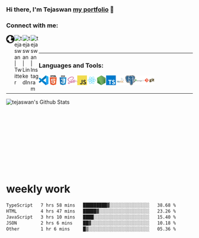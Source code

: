 ### Hi there, I'm Tejaswan [my portfolio][website] 👋


### Connect with me:

[<img align="left" alt="tejaswan.com" width="22px" src="https://raw.githubusercontent.com/iconic/open-iconic/master/svg/globe.svg" />][website]
<!-- [<img align="left" alt="tejaswan | YouTube" width="22px" src="https://cdn.jsdelivr.net/npm/simple-icons@v3/icons/youtube.svg" />][youtube] -->
[<img align="left" alt="tejaswan | Twitter" width="22px" src="https://cdn.jsdelivr.net/npm/simple-icons@v3/icons/twitter.svg" />][twitter]
[<img align="left" alt="tejaswan | LinkedIn" width="22px" src="https://cdn.jsdelivr.net/npm/simple-icons@v3/icons/linkedin.svg" />][linkedin]
[<img align="left" alt="tejaswan | Instagram" width="22px" src="https://cdn.jsdelivr.net/npm/simple-icons@v3/icons/instagram.svg" />][instagram]

<br />
<br />

---

### Languages and Tools:

<img align="left" alt="Visual Studio Code" width="26px" src="https://raw.githubusercontent.com/github/explore/80688e429a7d4ef2fca1e82350fe8e3517d3494d/topics/visual-studio-code/visual-studio-code.png" />
<img align="left" alt="HTML5" width="26px" src="https://raw.githubusercontent.com/github/explore/80688e429a7d4ef2fca1e82350fe8e3517d3494d/topics/html/html.png" />
<img align="left" alt="CSS3" width="26px" src="https://raw.githubusercontent.com/github/explore/80688e429a7d4ef2fca1e82350fe8e3517d3494d/topics/css/css.png" />
<img align="left" alt="Sass" width="26px" src="https://raw.githubusercontent.com/github/explore/80688e429a7d4ef2fca1e82350fe8e3517d3494d/topics/sass/sass.png" />
<img align="left" alt="JavaScript" width="26px" src="https://raw.githubusercontent.com/github/explore/80688e429a7d4ef2fca1e82350fe8e3517d3494d/topics/javascript/javascript.png" />
<img align="left" alt="React" width="26px" src="https://raw.githubusercontent.com/github/explore/80688e429a7d4ef2fca1e82350fe8e3517d3494d/topics/react/react.png" />
<!--<img align="left" alt="Gatsby" width="26px" src="https://raw.githubusercontent.com/github/explore/e94815998e4e0713912fed477a1f346ec04c3da2/topics/gatsby/gatsby.png" />
<img align="left" alt="GraphQL" width="26px" src="https://raw.githubusercontent.com/github/explore/80688e429a7d4ef2fca1e82350fe8e3517d3494d/topics/graphql/graphql.png" /> -->
<img align="left" alt="Node.js" width="26px" src="https://raw.githubusercontent.com/github/explore/80688e429a7d4ef2fca1e82350fe8e3517d3494d/topics/nodejs/nodejs.png" />
<img align="left" alt="Typescript" width="26px" src="https://raw.githubusercontent.com/github/explore/80688e429a7d4ef2fca1e82350fe8e3517d3494d/topics/typescript/typescript.png" />
<img align="left" alt="MySQL" width="26px" src="https://raw.githubusercontent.com/github/explore/80688e429a7d4ef2fca1e82350fe8e3517d3494d/topics/mysql/mysql.png" />
<img align="left" alt="Postgresql" width="26px" src="https://raw.githubusercontent.com/github/explore/80688e429a7d4ef2fca1e82350fe8e3517d3494d/topics/postgresql/postgresql.png" />
<img align="left" alt="MongoDB" width="26px" src="https://raw.githubusercontent.com/github/explore/80688e429a7d4ef2fca1e82350fe8e3517d3494d/topics/mongodb/mongodb.png" />
<img align="left" alt="Git" width="26px" src="https://raw.githubusercontent.com/github/explore/80688e429a7d4ef2fca1e82350fe8e3517d3494d/topics/git/git.png" />

<br />
<br />

---





<img align="left" alt="tejaswan's Github Stats" src="https://github-readme-stats.vercel.app/api?username=tejaswankalluri&show_icons=true&hide_border=true" />


<br />
<br />
<br />
<br />
<br />
<br />
<br />
<br />
<br />
<br />
<br />

# weekly work


<!--START_SECTION:waka-->

```text
TypeScript   7 hrs 58 mins   █████████▓░░░░░░░░░░░░░░░   38.68 %
HTML         4 hrs 47 mins   █████▓░░░░░░░░░░░░░░░░░░░   23.26 %
JavaScript   3 hrs 10 mins   ████░░░░░░░░░░░░░░░░░░░░░   15.40 %
JSON         2 hrs 6 mins    ██▓░░░░░░░░░░░░░░░░░░░░░░   10.18 %
Other        1 hr 6 mins     █▒░░░░░░░░░░░░░░░░░░░░░░░   05.36 %
```

<!--END_SECTION:waka-->


[website]: http://tejaswan.netlify.app
[twitter]: https://twitter.com/tejaswan1
<!-- [youtube]: https://www.youtube.com/channel/UCE6CGqVEN9wOTZcPKXNNy0g?view_as=subscriber -->
[instagram]: https://instagram.com/tejaswan_techtoe
[linkedin]: https://www.linkedin.com/in/tejaswan-kalluri/
